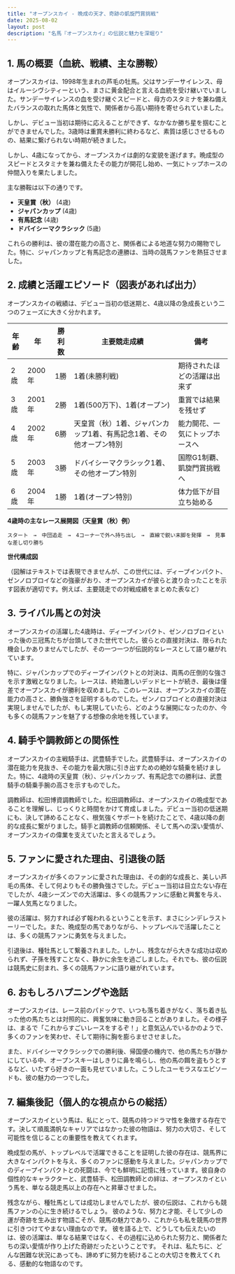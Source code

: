 ```yaml
---
title: "オープンスカイ - 晩成の天才、奇跡の凱旋門賞挑戦"
date: 2025-08-02
layout: post
description: "名馬『オープンスカイ』の伝説と魅力を深堀り"
---
```


## 1. 馬の概要（血統、戦績、主な勝鞍）

オープンスカイは、1998年生まれの芦毛の牡馬。父はサンデーサイレンス、母はイルーシヴシティーという、まさに黄金配合と言える血統を受け継いでいました。サンデーサイレンスの血を受け継ぐスピードと、母方のスタミナを兼ね備えたバランスの取れた馬体と気性で、関係者から高い期待を寄せられていました。

しかし、デビュー当初は期待に応えることができず、なかなか勝ち星を掴むことができませんでした。3歳時は重賞未勝利に終わるなど、素質は感じさせるものの、結果に繋げられない時期が続きました。

しかし、4歳になってから、オープンスカイは劇的な変貌を遂げます。晩成型のスピードとスタミナを兼ね備えたその能力が開花し始め、一気にトップホースの仲間入りを果たしました。

主な勝鞍は以下の通りです。

* **天皇賞（秋）** (4歳)
* **ジャパンカップ** (4歳)
* **有馬記念** (4歳)
* **ドバイシーマクラシック** (5歳)


これらの勝利は、彼の潜在能力の高さと、関係者による地道な努力の賜物でした。特に、ジャパンカップと有馬記念の連勝は、当時の競馬ファンを熱狂させました。


## 2. 成績と活躍エピソード（図表があれば出力）

オープンスカイの戦績は、デビュー当初の低迷期と、4歳以降の急成長という二つのフェーズに大きく分かれます。

| 年齢 | 年 | 勝利数 | 主要競走成績 | 備考 |
|---|---|---|---|---|
| 2歳 | 2000年 | 1勝 | 1着(未勝利戦) | 期待されたほどの活躍は出来ず |
| 3歳 | 2001年 | 2勝 | 1着(500万下)、1着(オープン) | 重賞では結果を残せず |
| 4歳 | 2002年 | 6勝 | 天皇賞（秋）1着、ジャパンカップ1着、有馬記念1着、その他オープン特別 | 能力開花、一気にトップホースへ |
| 5歳 | 2003年 | 3勝 | ドバイシーマクラシック1着、その他オープン特別 | 国際G1制覇、凱旋門賞挑戦へ |
| 6歳 | 2004年 | 1勝 | 1着(オープン特別) | 体力低下が目立ち始める |


**4歳時の主なレース展開図（天皇賞（秋）例）**

```
スタート　→　中団追走　→　4コーナーで外へ持ち出し　→　直線で鋭い末脚を発揮　→　見事な差し切り勝ち
```

**世代構成図**

（図解はテキストでは表現できませんが、この世代には、ディープインパクト、ゼンノロブロイなどの強豪がおり、オープンスカイが彼らと渡り合ったことを示す図表が適切です。例えば、主要競走での対戦成績をまとめた表など）


## 3. ライバル馬との対決

オープンスカイの活躍した4歳時は、ディープインパクト、ゼンノロブロイといった後の三冠馬たちが台頭してきた世代でした。彼らとの直接対決は、限られた機会しかありませんでしたが、その一つ一つが伝説的なレースとして語り継がれています。

特に、ジャパンカップでのディープインパクトとの対決は、両馬の圧倒的な強さを示す激戦となりました。レースは、終始激しいデッドヒートが続き、最後は僅差でオープンスカイが勝利を収めました。このレースは、オープンスカイの潜在能力の高さと、勝負強さを証明するものでした。ゼンノロブロイとの直接対決は実現しませんでしたが、もし実現していたら、どのような展開になったのか、今も多くの競馬ファンを魅了する想像の余地を残しています。


## 4. 騎手や調教師との関係性

オープンスカイの主戦騎手は、武豊騎手でした。武豊騎手は、オープンスカイの潜在能力を見抜き、その能力を最大限に引き出すための絶妙な騎乗を続けました。特に、4歳時の天皇賞（秋）、ジャパンカップ、有馬記念での勝利は、武豊騎手の騎乗手腕の高さを示すものでした。

調教師は、松田博資調教師でした。松田調教師は、オープンスカイの晩成型であることを理解し、じっくりと時間をかけて育成しました。デビュー当初の低迷期にも、決して諦めることなく、根気強くサポートを続けたことで、4歳以降の劇的な成長に繋がりました。騎手と調教師の信頼関係、そして馬への深い愛情が、オープンスカイの偉業を支えていたと言えるでしょう。


## 5. ファンに愛された理由、引退後の話

オープンスカイが多くのファンに愛された理由は、その劇的な成長と、美しい芦毛の馬体、そして何よりもその勝負強さでした。デビュー当初は目立たない存在でしたが、4歳シーズンでの大活躍は、多くの競馬ファンに感動と興奮を与え、一躍人気馬となりました。

彼の活躍は、努力すれば必ず報われるということを示す、まさにシンデレラストーリーでした。また、晩成型の馬でありながら、トップレベルで活躍したことは、多くの競馬ファンに勇気を与えました。

引退後は、種牡馬として繋養されました。しかし、残念ながら大きな成功は収められず、子孫を残すことなく、静かに余生を過ごしました。それでも、彼の伝説は競馬史に刻まれ、多くの競馬ファンに語り継がれています。


## 6. おもしろハプニングや逸話

オープンスカイは、レース前のパドックで、いつも落ち着きがなく、落ち着き払った他の馬たちとは対照的に、興奮気味に動き回ることがありました。その様子は、まるで「これからすごいレースをするぞ！」と意気込んでいるかのようで、多くのファンを笑わせ、そして期待に胸を膨らませさせました。

また、ドバイシーマクラシックでの勝利後、帰国便の機内で、他の馬たちが静かにしている中、オープンスキーはしきりに鼻を鳴らし、他の馬の餌を盗もうとするなど、いたずら好きの一面も見せていました。こうしたユーモラスなエピソードも、彼の魅力の一つでした。


## 7. 編集後記（個人的な視点からの総括）

オープンスカイという馬は、私にとって、競馬の持つドラマ性を象徴する存在です。決して順風満帆なキャリアではなかった彼の物語は、努力の大切さ、そして可能性を信じることの重要性を教えてくれます。

晩成型の馬が、トップレベルで活躍できることを証明した彼の存在は、競馬界に大きなインパクトを与え、多くのファンに感動を与えました。ジャパンカップでのディープインパクトとの死闘は、今でも鮮明に記憶に残っています。彼自身の個性的なキャラクターと、武豊騎手、松田調教師との絆は、オープンスカイという馬を、単なる競走馬以上の存在へと昇華させました。

残念ながら、種牡馬としては成功しませんでしたが、彼の伝説は、これからも競馬ファンの心に生き続けるでしょう。  彼のような、努力と才能、そして少しの運が奇跡を生み出す物語こそが、競馬の魅力であり、これからも私を競馬の世界に引きつけてやまない理由なのです。  彼を語る上で、どうしても伝えたいのは、彼の活躍は、単なる結果ではなく、その過程に込められた努力と、関係者たちの深い愛情が作り上げた奇跡だったということです。  それは、私たちに、どんな困難な状況にあっても、諦めずに努力を続けることの大切さを教えてくれる、感動的な物語なのです。
